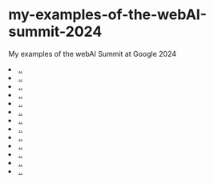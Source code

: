 # my-examples-of-the-webAI-summit-2024
My examples of the webAI Summit at Google 2024


<li><a href=".">..</a>
<li><a href=".">..</a>
<li><a href=".">..</a>
<li><a href=".">..</a>
<li><a href=".">..</a>
<li><a href=".">..</a>
<li><a href=".">..</a>
<li><a href=".">..</a>
<li><a href=".">..</a>
<li><a href=".">..</a>
<li><a href=".">..</a>
<li><a href=".">..</a>
<li><a href=".">..</a>

